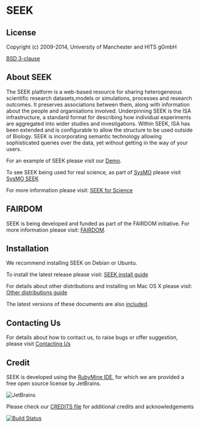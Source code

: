 # SEEK

## License

Copyright (c) 2009-2014, University of Manchester and HITS gGmbH

[BSD 3-clause](BSD-LICENSE)

## About SEEK

The SEEK platform is a web-based resource for sharing heterogeneous scientific research datasets,models or simulations, processes and research outcomes. It preserves associations between them, along with information about the people and organisations involved.
Underpinning SEEK is the ISA infrastructure, a standard format for describing how individual experiments are aggregated into wider studies and investigations. Within SEEK, ISA has been extended and is configurable to allow the structure to be used outside of Biology.
SEEK is incorporating semantic technology allowing sophisticated queries over the data, yet without getting in the way of your users.

For an example of SEEK please visit our [Demo](http://demo.euro-seek.org).

To see SEEK being used for real science, as part of [SysMO](http://sysmo.net) please visit [SysMO SEEK](http://seek.sysmo-db.org)

For more information please visit: [SEEK for Science](http://www.seek4science.org/)

## FAIRDOM

SEEK is being developed and funded as part of the FAIRDOM initiative.
For more information please visit: [FAIRDOM](http://fair-dom.org).


## Installation

We recommend installing SEEK on Debian or Ubuntu.

To install the latest release please visit:
[SEEK install guide](http://seek4science.org/sites/default/files/seekdocs/doc/INSTALL.html)

For details about other distributions and installing on Mac OS X please visit:
[Other distributions guide](http://seek4science.org/sites/default/files/seekdocs/doc/OTHER-DISTRIBUTIONS.html)

The latest versions of these documents are also [included](doc).

## Contacting Us

For details about how to contact us, to raise bugs or offer suggestion, please visit [Contacting Us](http://seek4science.org/contact)


## Credit

SEEK is developed using the [RubyMine IDE](http://www.jetbrains.com/ruby/), for which we are provided a free open source license by JetBrains.

![JetBrains](http://seek4science.org/sites/default/files/logo_jetbrains_smaller.gif)

Please check our [CREDITS file](doc/CREDITS) for additional credits and acknowledgements


[![Build Status](https://travis-ci.org/seek4science/seek.svg?branch=master)](https://travis-ci.org/seek4science/seek)

